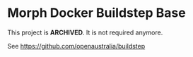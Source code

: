 # Morph Docker Buildstep Base

This project is **ARCHIVED**. It is not required anymore.

See https://github.com/openaustralia/buildstep
